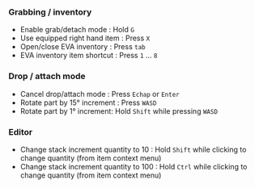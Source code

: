 ### Grabbing / inventory

- Enable grab/detach mode : Hold `G`
- Use equipped right hand item : Press `X`  
- Open/close EVA inventory : Press `tab`
- EVA inventory item shortcut : Press `1` ... `8`

### Drop / attach mode

- Cancel drop/attach mode : Press `Echap` or `Enter`
- Rotate part by 15° increment : Press `WASD`
- Rotate part by 1° increment: Hold `Shift` while pressing `WASD`

### Editor

- Change stack increment quantity to 10 : Hold `Shift` while clicking to change quantity (from item context menu)
- Change stack increment quantity to 100 : Hold `Ctrl` while clicking to change quantity (from item context menu)
